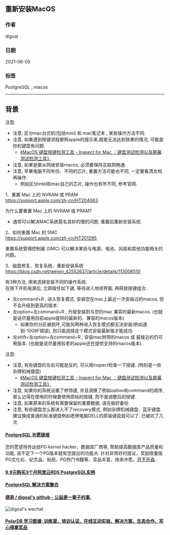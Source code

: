 ## 重新安装MacOS  
              
### 作者              
digoal              
              
### 日期              
2021-06-05              
              
### 标签              
PostgreSQL , macos         
              
----              
              
## 背景   
注意:  
- 注意, 区分mac台式机(包括mini) 和 mac笔记本 , 某些操作方法不同.    
- 注意, 如果遇到按键流程都照apple的提示来,就是无法达到效果的情况, 可能是你的键盘有问题.   
    - [《MacOS 键盘按键检测工具 - Inspect for Mac ：键盘测试检测以及屏幕测试检测工具》](../202111/20211103_03.md)  
- 注意, 如果是要从网络安装macos, 必须要保持互联网畅通.   
- 注意, 苹果电脑不同年份、不同的芯片, 重置方法可能也不同, 一定要看清文档再操作.   
    - 例如区分intel和mac自己的芯片, 操作也有所不同, 参考官网.  
  
1、重置 Mac 上的 NVRAM 或 PRAM  
https://support.apple.com/zh-cn/HT204063  
  
为什么要重置 Mac 上的 NVRAM 或 PRAM?  
- 通常可以解决MAC系统莫名其妙的慢的问题. 重置后重新安装系统.   
  
  
2、如何重置 Mac 的 SMC  
https://support.apple.com/zh-cn/HT201295  
  
重置系统管理控制器 (SMC) 可以解决某些与电源、电池、风扇和其他功能相关的问题。  
  
3、磁盘修复、恢复系统、重新安装系统  
https://blog.csdn.net/weixin_42552637/article/details/113006510   
  
有3种方法, 用来选择安装不同的操作系统.    
在按下开机电源后, 立即按住如下键, 等待进入地球界面, 再释放按键组合:  
- 左command+R , 进入恢复模式, 安装您在mac上最近一次安装过的macos, 但不会升级到更高的版本. 
- 左option+左command+R , 升级安装到与您的mac 兼容的最新macos. (也就是说尽量用目前apple提供的最新的、兼容的macos版本)  
    - 如果你的分区被损坏,可能另两种进入恢复模式都无法安装(例如遇到-1008F错误), 则只能选择这个模式安装最新版才能成功.  
- 左shift+左option+左command+R , 安装mac附带的macos 或 最接近的仍可用版本. (也就是说尽量用较老的apple还在提供支持的macos版本)  
  
注意:  
- 注意, 有些键盘的左右可能是反的, 可以用inspect检查一下按键.  (特别是一些杂牌机械键盘) 
    - [《MacOS 键盘按键检测工具 - Inspect for Mac ：键盘测试检测以及屏幕测试检测工具》](../202111/20211103_03.md)  
- 注意, 如果你的系统设置了修饰键, 并且调换了例如option和command的顺序, 那么记得在使用的时候要使用原始的按键, 而不是调整后的按键.  
- 注意, 如果原来的系统有需要保留的重要数据, 请先做好备份.  
- 注意, 有些键盘怎么都进入不了recovery模式, 例如杂牌机械键盘、蓝牙键盘. 建议换成普通的标准键盘例如老牌电脑DELL的原装键盘就可以了.  已被坑了几次.  
  
    
  
#### [PostgreSQL 许愿链接](https://github.com/digoal/blog/issues/76 "269ac3d1c492e938c0191101c7238216")
您的愿望将传达给PG kernel hacker、数据库厂商等, 帮助提高数据库产品质量和功能, 说不定下一个PG版本就有您提出的功能点. 针对非常好的提议，奖励限量版PG文化衫、纪念品、贴纸、PG热门书籍等，奖品丰富，快来许愿。[开不开森](https://github.com/digoal/blog/issues/76 "269ac3d1c492e938c0191101c7238216").  
  
  
#### [9.9元购买3个月阿里云RDS PostgreSQL实例](https://www.aliyun.com/database/postgresqlactivity "57258f76c37864c6e6d23383d05714ea")
  
  
#### [PostgreSQL 解决方案集合](https://yq.aliyun.com/topic/118 "40cff096e9ed7122c512b35d8561d9c8")
  
  
#### [德哥 / digoal's github - 公益是一辈子的事.](https://github.com/digoal/blog/blob/master/README.md "22709685feb7cab07d30f30387f0a9ae")
  
  
![digoal's wechat](../pic/digoal_weixin.jpg "f7ad92eeba24523fd47a6e1a0e691b59")
  
  
#### [PolarDB 学习图谱: 训练营、培训认证、在线互动实验、解决方案、生态合作、写心得拿奖品](https://www.aliyun.com/database/openpolardb/activity "8642f60e04ed0c814bf9cb9677976bd4")
  
